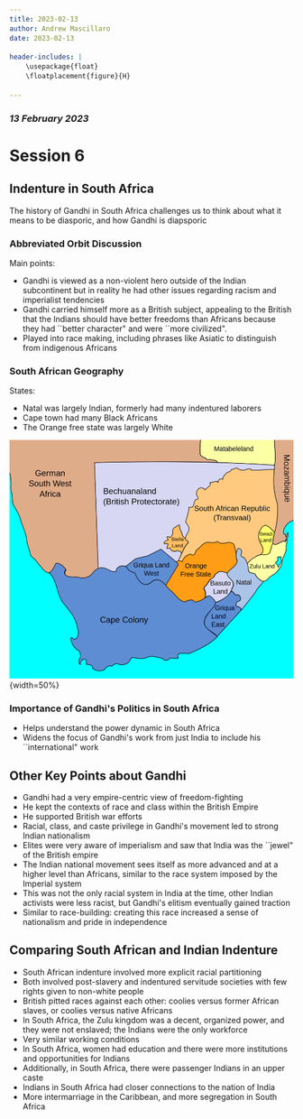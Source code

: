 ```yaml
---
title: 2023-02-13
author: Andrew Mascillaro
date: 2023-02-13

header-includes: |
    \usepackage{float}
    \floatplacement{figure}{H} 

---
```


### _13 February 2023_

# Session 6

## Indenture in South Africa

The history of Gandhi in South Africa challenges
us to think about what it means to be diasporic,
and how Gandhi is diapsporic

### Abbreviated Orbit Discussion

Main points:

- Gandhi is viewed as a non-violent hero outside of
the Indian subcontinent but in reality he had other
issues regarding racism and imperialist tendencies
- Gandhi carried himself more as a British subject,
appealing to the British that the Indians should
have better freedoms than Africans because they had
\`\`better character" and were \`\`more civilized".
- Played into race making, including phrases like
Asiatic to distinguish from indigenous Africans

### South African Geography

States:

- Natal was largely Indian, formerly had many indentured
laborers
- Cape town had many Black Africans
- The Orange free state was largely White

![Racial Map of Pre-Apartheid South Africa](assets/2023-02-13_south_africa.png){width=50%}

### Importance of Gandhi's Politics in South Africa

- Helps understand the power dynamic in South Africa
- Widens the focus of Gandhi's work from just India
to include his \`\`international" work

## Other Key Points about Gandhi

- Gandhi had a very empire-centric view of freedom-fighting
- He kept the contexts of race and class within the British
Empire
- He supported British war efforts
- Racial, class, and caste privilege in Gandhi's movement
led to strong Indian nationalism
- Elites were very aware of imperialism and saw that India
was the \`\`jewel" of the British empire
- The Indian national movement sees itself as more advanced
and at a higher level than Africans, similar to the race
system imposed by the Imperial system
- This was not the only racial system in India at the time,
other Indian activists were less racist, but Gandhi's
elitism eventually gained traction
- Similar to race-building: creating this race increased
a sense of nationalism and pride in independence

## Comparing South African and Indian Indenture

- South African indenture involved more explicit racial
partitioning
- Both involved post-slavery and indentured servitude
societies with few rights given to non-white people
- British pitted races against each other: coolies versus
former African slaves, or coolies versus native Africans
- In South Africa, the Zulu kingdom was a decent,
organized power, and they were not enslaved; the Indians
were the only workforce
- Very similar working conditions
- In South Africa, women had education and there were more
institutions and opportunities for Indians
- Additionally, in South Africa, there were passenger
Indians in an upper caste
- Indians in South Africa had closer connections to the
nation of India
- More intermarriage in the Caribbean, and more
segregation in South Africa

